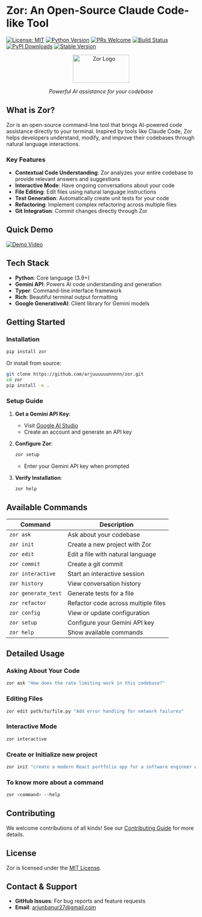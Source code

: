 # Zor: An Open-Source Claude Code-like Tool

[![License: MIT](https://img.shields.io/badge/License-MIT-yellow.svg)](https://opensource.org/licenses/MIT)
[![Python Version](https://img.shields.io/badge/python-3.9%2B-blue)](https://www.python.org/downloads/)
[![PRs Welcome](https://img.shields.io/github/issues-pr/arjuuuuunnnnn/zor)](CONTRIBUTING.md)
[![Build Status](https://github.com/arjuuuuunnnnn/zor/actions/workflows/python-package.yml/badge.svg)](https://github.com/arjuuuuunnnnn/zor/actions)
[![PyPI Downloads](https://img.shields.io/pepy/dt/zor?cacheSeconds=3600)](https://pypi.org/project/zor)
[![Stable Version](https://img.shields.io/pypi/v/zor?color=blue)](https://pypi.org/project/zor/)


<div align="center">
  <img src="https://raw.githubusercontent.com/arjuuuuunnnnn/zor/refs/heads/master/assets/card.jpg" alt="Zor Logo" width="150" height="75"/>
  <p><i>Powerful AI assistance for your codebase</i></p>
</div>

## What is Zor?

Zor is an open-source command-line tool that brings AI-powered code assistance directly to your terminal. Inspired by tools like Claude Code, Zor helps developers understand, modify, and improve their codebases through natural language interactions.

### Key Features

- **Contextual Code Understanding**: Zor analyzes your entire codebase to provide relevant answers and suggestions
- **Interactive Mode**: Have ongoing conversations about your code
- **File Editing**: Edit files using natural language instructions
- **Test Generation**: Automatically create unit tests for your code
- **Refactoring**: Implement complex refactoring across multiple files
- **Git Integration**: Commit changes directly through Zor

## Quick Demo

[![Demo Video](https://raw.githubusercontent.com/arjuuuuunnnnn/zor/refs/heads/master/assets/coverpage.png)](https://drive.google.com/file/d/1Mo-y9HXC7Ev1el9BUN89knU5_TjNnc2d/view?usp=drive_link)

## Tech Stack

- **Python**: Core language (3.9+)
- **Gemini API**: Powers AI code understanding and generation
- **Typer**: Command-line interface framework
- **Rich**: Beautiful terminal output formatting
- **Google GenerativeAI**: Client library for Gemini models

## Getting Started

### Installation

```bash
pip install zor
```

Or install from source:

```bash
git clone https://github.com/arjuuuuuunnnnn/zor.git
cd zor
pip install -e .
```

### Setup Guide

1. **Get a Gemini API Key**:
   - Visit [Google AI Studio](https://ai.google.dev/)
   - Create an account and generate an API key

2. **Configure Zor**:
   ```bash
   zor setup
   ```
   - Enter your Gemini API key when prompted

3. **Verify Installation**:
   ```bash
   zor help
   ```

## Available Commands

| Command | Description |
|---------|-------------|
| `zor ask` | Ask about your codebase |
| `zor init` | Create a new project with Zor |
| `zor edit` | Edit a file with natural language |
| `zor commit` | Create a git commit |
| `zor interactive` | Start an interactive session |
| `zor history` | View conversation history |
| `zor generate_test` | Generate tests for a file |
| `zor refactor` | Refactor code across multiple files |
| `zor config` | View or update configuration |
| `zor setup` | Configure your Gemini API key |
| `zor help` | Show available commands |

## Detailed Usage

### Asking About Your Code

```bash
zor ask "How does the rate limiting work in this codebase?"
```

### Editing Files

```bash
zor edit path/to/file.py "Add error handling for network failures"
```

### Interactive Mode

```bash
zor interactive
```
### Create or Initialize new project

```bash
zor init "create a modern React portfolio app for a software engineer with dark theme"
```

### To know more about a command

```bash
zor <command> --help
```

## Contributing

We welcome contributions of all kinds! See our [Contributing Guide](CONTRIBUTING.md) for more details.

## License

Zor is licensed under the [MIT License](LICENSE).

## Contact & Support

- **GitHub Issues**: For bug reports and feature requests
- **Email**: arjunbanur27@gmail.com
